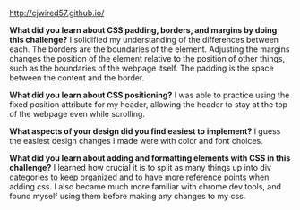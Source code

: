 http://cjwired57.github.io/


**What did you learn about CSS padding, borders, and margins by doing this challenge?**
I solidified my understanding of the differences between each.  The borders are the boundaries of the element.  Adjusting the margins changes the position of the element relative to the position of other things, such as the boundaries of the webpage itself.  The padding is the space between the content and the border.

**What did you learn about CSS positioning?**
I was able to practice using the fixed position attribute for my header, allowing the header to stay at the top of the webpage even while scrolling.

**What aspects of your design did you find easiest to implement?**
I guess the easiest design changes I made were with color and font choices.

**What did you learn about adding and formatting elements with CSS in this challenge?**
I learned how crucial it is to split as many things up into div categories to keep organized and to have more reference points when adding css.  I also became much more familiar with chrome dev tools, and found myself using them before making any changes to my css.